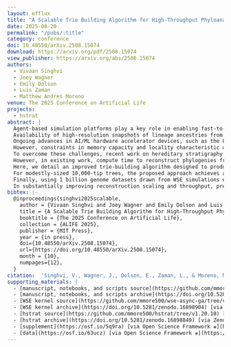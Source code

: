 ```yaml
---
layout: efflux
title: "A Scalable Trie Building Algorithm for High-Throughput Phyloanalysis of Wafer-Scale Digital Evolution Experiments"
date: 2025-08-20
permalink: "/pubs/:title"
category: conference
doi: 10.48550/arXiv.2508.15074
download: https://arxiv.org/pdf/2508.15074
view_publisher: https://arxiv.org/abs/2508.15074
authors:
  - Vivaan Singhvi
  - Joey Wagner
  - Emily Dolson
  - Luis Zaman
  - Matthew Andres Moreno
venue: The 2025 Conference on Artificial Life
projects:
  - hstrat
abstract: |
  Agent-based simulation platforms play a key role in enabling fast-to-run evolution experiments that can be precisely controlled and observed in detail.
  Availability of high-resolution snapshots of lineage ancestries from digital experiments, in particular, is key to investigations of evolvability and open-ended evolution, as well as in providing a validation testbed for bioinformatics method development.
  Ongoing advances in AI/ML hardware accelerator devices, such as the 850,000-processor Cerebras Wafer-Scale Engine (WSE), are poised to broaden the scope of evolutionary questions that can be investigated \textit{in silico}.
  However, constraints in memory capacity and locality characteristic of these systems introduce difficulties in exhaustively tracking phylogenies at runtime.
  To overcome these challenges, recent work on hereditary stratigraphy algorithms has developed space-efficient genetic markers to facilitate fully decentralized estimation of relatedness among digital organisms.
  However, in existing work, compute time to reconstruct phylogenies from these genetic markers has proven a limiting factor in achieving large-scale phyloanalyses.
  Here, we detail an improved trie-building algorithm designed to produce reconstructions equivalent to existing approaches.
  For modestly-sized 10,000-tip trees, the proposed approach achieves a 300-fold speedup versus existing state-of-the-art.
  Finally, using 1 billion genome datasets drawn from WSE simulations encompassing 954 trillion replication events, we report a pair of large-scale phylogeny reconstruction trials, achieving end-to-end reconstruction times of 2.6 and 2.9 hours.
  In substantially improving reconstruction scaling and throughput, presented work establishes a key foundation to enable powerful high-throughput phyloanalysis techniques in large-scale digital evolution experiments.
bibtex: |-
  @inproceedings{singhvi2025scalable,
    author = {Vivaan Singhvi and Joey Wagner and Emily Dolson and Luis Zaman and Matthew Andres Moreno},
    title = {A Scalable Trie Building Algorithm for High-Throughput Phyloanalysis of Wafer-Scale Digital Evolution Experiments},
    booktitle = {The 2025 Conference on Artificial Life},
    collection = {ALIFE 2025},
    publisher = {MIT Press},
    year = {in press},
    doi={10.48550/arXiv.2508.15074},
    url={https://doi.org/10.48550/arXiv.2508.15074},
    month = {10},
    numpages={12},
  }
citation:  'Singhvi, V., Wagner, J., Dolson, E., Zaman, L., & Moreno, M. A. (in press). "A Scalable Trie Building Algorithm for High-Throughput Phyloanalysis of Wafer-Scale Digital Evolution Experiments. In The 2025 Conference on Artificial Life. MIT Press. https://doi.org/10.48550/arXiv.2508.15074'
supporting_materials: |
  - [manuscript, notebooks, and scripts source](https://github.com/mmore500/hstrat-reconstruction-algo/tree/v1.1.1) [via GitHub <i class="icon-github-1"></i>](https://github.com/)
  - [manuscript, notebooks, and scripts archive](https://doi.org/10.5281/zenodo.16898918) [via Zenodo *z*](https://zenodo.org)
  - [WSE kernel source](https://github.com/mmore500/wse-async-ga/tree/v2025.12.26) [via GitHub <i class="icon-github-1"></i>](https://github.com/)
  - [WSE kernel archive](https://doi.org/10.5281/zenodo.16898904) [via Zenodo *z*](https://zenodo.org)
  - [hstrat source](https://github.com/mmore500/hstrat/tree/v1.20.10) [via GitHub <i class="icon-github-1"></i>](https://github.com/)
  - [hstrat archive](https://doi.org/10.5281/zenodo.16898849) [via Zenodo *z*](https://zenodo.org)
  - [supplement](https://osf.io/5q9ra) [via Open Science Framework ❋](https://osf.io)
  - [data](https://osf.io/63ucz) [via Open Science Framework ❋](https://osf.io)
---
```

